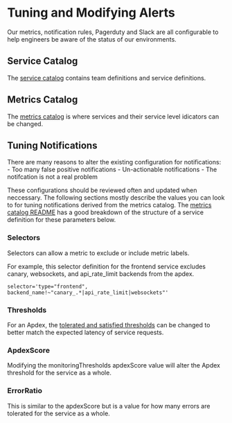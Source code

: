 # Tuning and Modifying Alerts
Our metrics, notification rules, Pagerduty and Slack are all configurable to help engineers be aware of the status of our environments.

## Service Catalog
The [service catalog](../../services/README.md) contains team definitions and service definitions.

## Metrics Catalog
The [metrics catalog](../../metrics-catalog/README.md) is where services and their service level idicators can be changed.

## Tuning Notifications
There are many reasons to alter the existing configuration for notifications:
    - Too many false positive notifications
    - Un-actionable notifications
    - The notifcation is not a real problem

These configurations should be reviewed often and updated when neccessary. The following sections mostly describe the values you can look to for tuning notifications derived from the metrics catalog. The [metrics catalog README](../../metrics-catalog/README.md) has a good breakdown of the structure of a service definition for these parameters below.

### Selectors
Selectors can allow a metric to exclude or include metric labels.

For example, this selector definition for the frontend service excludes canary, websockets, and api_rate_limit backends from the apdex.
```
selector='type="frontend", backend_name!~"canary_.*|api_rate_limit|websockets"'
```

### Thresholds
For an Apdex, the [tolerated and satisfied thresholds](./definition-service-apdex.md) can be changed to better match the expected latency of service requests.

### ApdexScore
Modifying the monitoringThresholds apdexScore value will alter the Apdex threshold for the service as a whole.

### ErrorRatio
This is similar to the apdexScore but is a value for how many errors are tolerated for the service as a whole.
